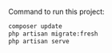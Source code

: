 Command to run this project:
```bash
composer update
php artisan migrate:fresh
php artisan serve
```
